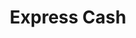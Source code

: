 ---
title: Express Cash
slug: express-cash
updated-on: '2024-05-30T13:44:31.749Z'
created-on: '2024-05-30T13:41:46.671Z'
published-on: '2024-05-30T13:54:32.469Z'
f_city-state-2:
- cms/city/scottsboro-al.md
- cms/city/aurora-co.md
- cms/city/lawrence-ks.md
- cms/city/houston-ms.md
- cms/city/farmington-mo.md
- cms/city/desloge-mo.md
- cms/city/crossville-tn.md
- cms/city/pantego-tx.md
- cms/city/colorado-springs-co.md
- cms/city/wichita-falls-tx.md
f_locations:
- cms/payday-loan/express-cash-16885.md
- cms/payday-loan/express-cash-16886.md
- cms/payday-loan/express-cash-16887.md
- cms/payday-loan/express-cash-16888.md
- cms/payday-loan/express-cash-16889.md
- cms/payday-loan/express-cash-16890.md
- cms/payday-loan/express-cash-16891.md
- cms/payday-loan/express-cash-16892.md
- cms/payday-loan/express-cash-16893.md
- cms/payday-loan/express-cash-16894.md
- cms/payday-loan/express-cash-16895.md
- cms/payday-loan/express-cash-16896.md
- cms/payday-loan/express-cash-16897.md
- cms/payday-loan/express-cash-16898.md
- cms/payday-loan/express-cash-16899.md
f_states:
- cms/state/alabama.md
- cms/state/colorado.md
- cms/state/kansas.md
- cms/state/mississippi.md
- cms/state/missouri.md
- cms/state/tennessee.md
- cms/state/texas.md
layout: '[company].html'
tags: company
---